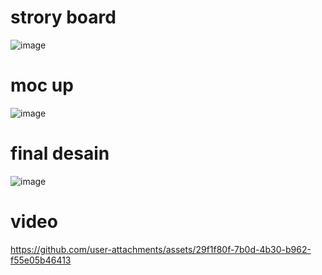 # strory board
![image](https://github.com/user-attachments/assets/8124d6cc-9ac6-4a7f-b871-1223af9433af)
# moc up
![image](https://github.com/user-attachments/assets/a46db815-0c7f-402a-9d68-1243629fa379)
# final desain
![image](https://github.com/user-attachments/assets/99748a26-e48d-46f2-89f4-7f43d865ac64)
# video
https://github.com/user-attachments/assets/29f1f80f-7b0d-4b30-b962-f55e05b46413
